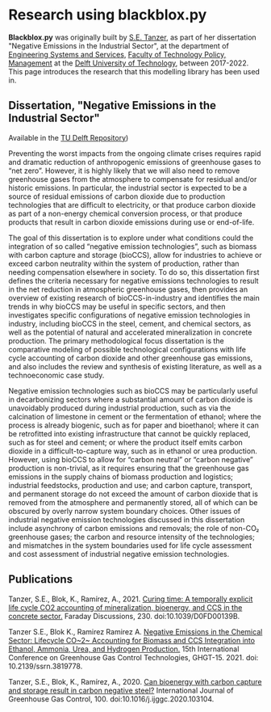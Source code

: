 # Research using blackblox.py

**Blackblox.py** was originally built by [S.E. Tanzer](https://www.tudelft.nl/tbm/over-de-faculteit/afdelingen/engineering-systems-and-services/people/phd-candidates/ir-se-samantha-tanzer), as part of her dissertation "Negative Emissions in the Industrial Sector", at the department of [Engineering Systems and Services](https://www.tudelft.nl/en/tpm/about-the-faculty/departments/engineering-systems-and-services>), [Faculty of Technology Policy, Management](https://www.tudelft.nl/en/tpm>) at the [Delft University of Technology](https://www.tudelft.nl/en/), between 2017-2022. This page introduces the research that this modelling library has been used in.

## Dissertation, "Negative Emissions in the Industrial Sector"

Available in the [TU Delft Repository](https://doi.org/10.4233/uuid:5ca5fea0-3322-4b0b-948b-af2d60dc168f)) 

Preventing the worst impacts from the ongoing climate crises requires rapid and dramatic reduction of anthropogenic emissions of greenhouse gases to “net zero”. However, it is highly likely that we will also need to remove greenhouse gases from the atmosphere to compensate for residual and/or historic emissions. In particular, the industrial sector is expected to be a source of residual emissions of carbon dioxide due to production technologies that are difficult to electricity, or that produce carbon dioxide as part of a non-energy chemical conversion process, or that produce products that result in carbon dioxide emissions during use or end-of-life.

The goal of this dissertation is to explore under what conditions could the integration of so called “negative emission technologies”, such as biomass with carbon capture and storage (bioCCS), allow for industries to achieve or exceed carbon neutrality within the system of production, rather than needing compensation elsewhere in society. To do so, this dissertation first defines the criteria necessary for negative emissions technologies to result in the net reduction in atmospheric greenhouse gases, then provides an overview of existing research of bioCCS-in-industry and identifies the main trends in why bioCCS may be useful in specific sectors, and then investigates specific configurations of negative emission technologies in industry, including bioCCS in the steel, cement, and chemical sectors, as well as the potential of natural and accelerated mineralization in concrete production. The primary methodological focus dissertation is the comparative modeling of possible technological configurations with life cycle accounting of carbon dioxide and other greenhouse gas emissions, and also includes the review and synthesis of existing literature, as well as a technoeconomic case study.

Negative emission technologies such as bioCCS may be particularly useful in decarbonizing sectors where a substantial amount of carbon dioxide is unavoidably produced during industrial production, such as via the calcination of limestone in cement or the fermentation of ethanol; where the process is already biogenic, such as for paper and bioethanol; where it can be retrofitted into existing infrastructure that cannot be quickly replaced, such as for steel and cement; or where the product itself emits carbon dioxide in a difficult-to-capture way, such as in ethanol or urea production. However, using bioCCS to allow for “carbon neutral” or “carbon negative” production is non-trivial, as it requires ensuring that the greenhouse gas emissions in the supply chains of biomass production and logistics; industrial feedstocks, production and use; and carbon capture, transport, and permanent storage do not exceed the amount of carbon dioxide that is removed from the atmosphere and permanently stored, all of which can be obscured by overly narrow system boundary choices. Other issues of industrial negative emission technologies discussed in this dissertation include asynchrony of carbon emissions and removals; the role of non-CO₂ greenhouse gases; the carbon and resource intensity of the technologies; and mismatches in the system boundaries used for life cycle assessment and cost assessment of industrial negative emission technologies.

## Publications

Tanzer, S.E., Blok, K., Ramírez, A., 2021. [Curing time: A temporally explicit life cycle CO2 accounting of mineralization, bioenergy, and CCS in the concrete sector.](https://doi.org/10.1039/D0FD00139B) Faraday Discussions, 230. doi:10.1039/D0FD00139B. 
  
Tanzer S.E., Blok K., Ramirez Ramirez A. [Negative Emissions in the Chemical Sector: Lifecycle CO~2~ Accounting for Biomass and CCS Integration into Ethanol, Ammonia, Urea, and Hydrogen Production.](https://doi.org/10.2139/ssrn.3819778) 15th International Conference on Greenhouse Gas Control Technologies, GHGT-15. 2021. doi: 10.2139/ssrn.3819778.
  
Tanzer, S.E., Blok, K., Ramírez, A., 2020. [Can bioenergy with carbon capture and storage result in carbon negative steel?](https://doi.org/10.1016/j.ijggc.2020.103104) International Journal of Greenhouse Gas Control, 100. doi:10.1016/j.ijggc.2020.103104.
